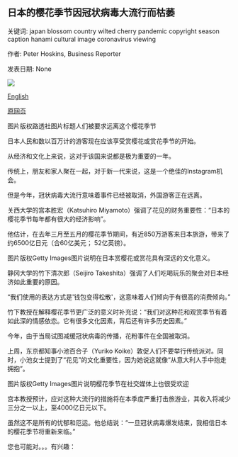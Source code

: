 ## 日本的樱花季节因冠状病毒大流行而枯萎

关键词: japan blossom country wilted cherry pandemic copyright season caption hanami cultural image coronavirus viewing

作者: Peter Hoskins, Business Reporter

发表日期: None

![](https://ichef.bbci.co.uk/news/1024/branded_news/4BAE/production/_111347391_tv060468583.jpg)

[English](Japan%20cherry%20blossom%20season%20wilted%20by%20the%20coronavirus%20pandemic.md)

[原网页](https://www.bbc.com/news/business-51829851)

图片版权路透社图片标题人们被要求远离这个樱花季节

日本人民和数以百万计的游客现在应该享受赏樱花或赏花季节的开始。

从经济和文化上来说，这对于该国来说都是极为重要的一年。

传统上，朋友和家人聚在一起，对于新一代来说，这是一个绝佳的Instagram机会。

但是今年，冠状病毒大流行意味着事件已经被取消，外国游客正在远离。

关西大学的宫本胜宏（Katsuhiro Miyamoto）强调了花见的财务重要性：“日本的樱花季节每年都有很大的经济影响”。

他估计，在去年三月至五月的樱花季节期间，有近850万游客来日本旅游，带来了约6500亿日元（合60亿美元； 52亿英镑）。

图片版权Getty Images图片说明在日本赏樱花或赏花具有深远的文化意义。

静冈大学的竹下清次郎（Seijiro Takeshita）强调了人们吃喝玩乐的聚会对日本经济如此重要的原因。

“我们使用的表达方式是'钱包变得松散'，这意味着人们倾向于有很高的消费倾向。”

竹下教授在解释樱花季节更广泛的意义时补充说：“我们对这种花和观赏季节有着如此深的情感依恋。它有很多文化因素，背后还有许多历史因素。”

今年，由于当局试图减缓冠状病毒的传播，花粉事件在全国被取消。

上周，东京都知事小池百合子（Yuriko Koike）敦促人们不要举行传统派对。同时，小池女士提到了“花见”的文化重要性，因为她说这就像“从意大利人手中抱走拥抱”。

图片版权Getty Images图片说明樱花季节在社交媒体上也很受欢迎

宫本教授预计，应对这种大流行的措施将在本季度严重打击旅游业，其收入将减少三分之一以上，至4000亿日元以下。

虽然这不是所有的忧郁和厄运。他总结说：“一旦冠状病毒爆发结束，我相信日本的樱花季节将重新来临。”

您也可能对。。。有兴趣：